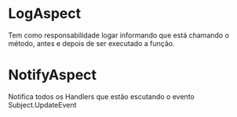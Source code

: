 # LogAspect
Tem como responsabilidade logar informando que está chamando o método, antes e depois de ser executado a função.

# NotifyAspect
Notifica todos os Handlers que estão escutando o evento Subject.UpdateEvent